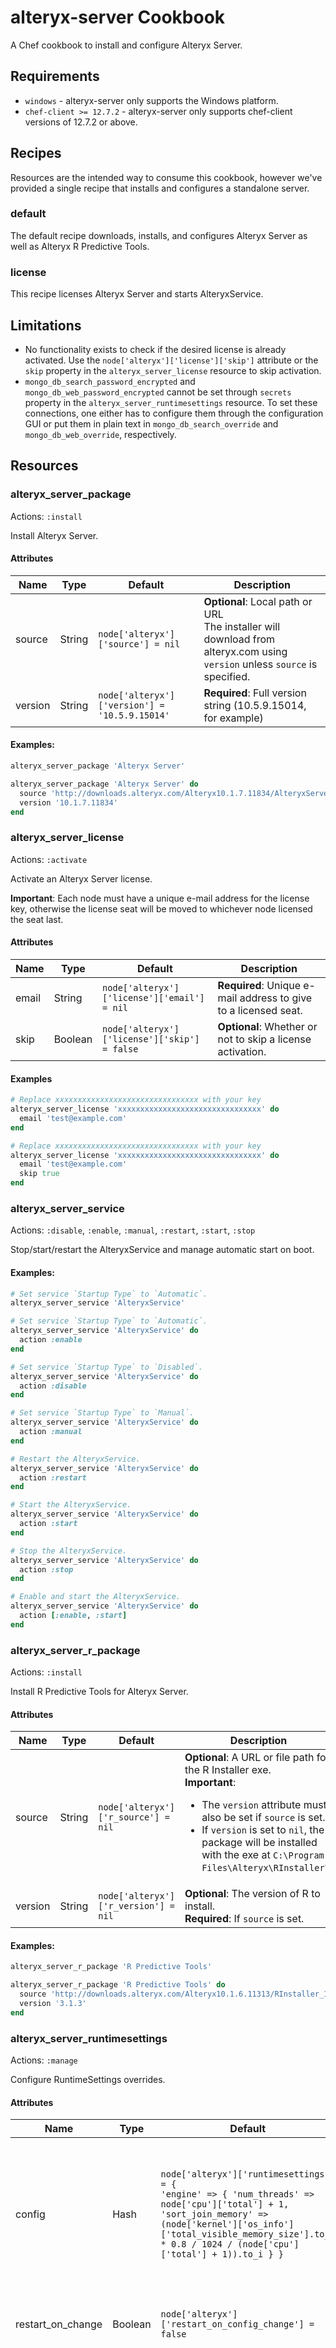 alteryx-server Cookbook
================================
A Chef cookbook to install and configure Alteryx Server.

Requirements
------------
- `windows` - alteryx-server only supports the Windows platform.
- `chef-client >= 12.7.2` - alteryx-server only supports chef-client versions of 12.7.2 or above.

Recipes
-------
Resources are the intended way to consume this cookbook, however we've provided a single recipe that installs and configures a standalone server.

### default

The default recipe downloads, installs, and configures Alteryx Server as well as Alteryx R Predictive Tools.

### license

This recipe licenses Alteryx Server and starts AlteryxService.

Limitations
-----------

- No functionality exists to check if the desired license is already activated. Use the `node['alteryx']['license']['skip']` attribute or the `skip` property in the `alteryx_server_license` resource to skip activation.
- `mongo_db_search_password_encrypted` and `mongo_db_web_password_encrypted` cannot be set through `secrets` property in the `alteryx_server_runtimesettings` resource. To set these connections, one either has to configure them through the configuration GUI or put them in plain text in `mongo_db_search_override` and `mongo_db_web_override`, respectively.

Resources
---------

### alteryx_server_package
Actions: `:install`

Install Alteryx Server.

#### Attributes
|Name  |Type  |Default|Description|
|------|------|-------|-----------|
|source|String|`node['alteryx']['source'] = nil`  |**Optional**: Local path or URL<br/>The installer will download from alteryx.com using `version` unless `source` is specified.|
|version|String|`node['alteryx']['version'] = '10.5.9.15014'`|**Required**: Full version string (10.5.9.15014, for example)|

#### Examples:

```ruby
alteryx_server_package 'Alteryx Server'
```

```ruby
alteryx_server_package 'Alteryx Server' do
  source 'http://downloads.alteryx.com/Alteryx10.1.7.11834/AlteryxServerInstallx64_10.1.7.11834.exe'
  version '10.1.7.11834'
end
```

### alteryx_server_license
Actions: `:activate`

Activate an Alteryx Server license.

**Important**: Each node must have a unique e-mail address for the license key, otherwise the license seat will be moved to whichever node licensed the seat last.

#### Attributes
|Name  |Type  |Default|Description|
|------|------|-------|-----------|
|email |String|`node['alteryx']['license']['email'] = nil`|**Required**: Unique e-mail address to give to a licensed seat.|
|skip |Boolean|`node['alteryx']['license']['skip'] = false`|**Optional**: Whether or not to skip a license activation.|

#### Examples

```ruby
# Replace xxxxxxxxxxxxxxxxxxxxxxxxxxxxxxxx with your key
alteryx_server_license 'xxxxxxxxxxxxxxxxxxxxxxxxxxxxxxxx' do
  email 'test@example.com'
end
```

```ruby
# Replace xxxxxxxxxxxxxxxxxxxxxxxxxxxxxxxx with your key
alteryx_server_license 'xxxxxxxxxxxxxxxxxxxxxxxxxxxxxxxx' do
  email 'test@example.com'
  skip true
end
```
### alteryx_server_service
Actions: `:disable`, `:enable`, `:manual`, `:restart`, `:start`, `:stop`

Stop/start/restart the AlteryxService and manage automatic start on boot.

#### Examples:

```ruby
# Set service `Startup Type` to `Automatic`.
alteryx_server_service 'AlteryxService'
```

```ruby
# Set service `Startup Type` to `Automatic`.
alteryx_server_service 'AlteryxService' do
  action :enable
end
```

```ruby
# Set service `Startup Type` to `Disabled`.
alteryx_server_service 'AlteryxService' do
  action :disable
end
```

```ruby
# Set service `Startup Type` to `Manual`.
alteryx_server_service 'AlteryxService' do
  action :manual
end
```

```ruby
# Restart the AlteryxService.
alteryx_server_service 'AlteryxService' do
  action :restart
end
```

```ruby
# Start the AlteryxService.
alteryx_server_service 'AlteryxService' do
  action :start
end
```

```ruby
# Stop the AlteryxService.
alteryx_server_service 'AlteryxService' do
  action :stop
end
```

```ruby
# Enable and start the AlteryxService.
alteryx_server_service 'AlteryxService' do
  action [:enable, :start]
end
```

### alteryx_server_r_package
Actions: `:install`

Install R Predictive Tools for Alteryx Server.

#### Attributes
|Name   |Type  |Default|Description|
|-------|------|-------|-----------|
|source |String|`node['alteryx']['r_source'] = nil`|**Optional**: A URL or file path for the R Installer exe.<br/>**Important**:<ul><li>The `version` attribute must also be set if `source` is set.</li><li>If `version` is set to `nil`, the package will be installed with the exe at `C:\Program Files\Alteryx\RInstaller\`.</li></ul>|
|version|String|`node['alteryx']['r_version'] = nil`|**Optional**: The version of R to install.<br/>**Required**: If `source` is set.|

#### Examples:
```ruby
alteryx_server_r_package 'R Predictive Tools'
```

```ruby
alteryx_server_r_package 'R Predictive Tools' do
  source 'http://downloads.alteryx.com/Alteryx10.1.6.11313/RInstaller_10.1.6.11313.exe'
  version '3.1.3'
end
```

### alteryx_server_runtimesettings
Actions: `:manage`

Configure RuntimeSettings overrides.

#### Attributes
|Name  |Type  |Default|Description|
|------|------|-------|-----------|
|config           |Hash   |`node['alteryx']['runtimesettings'] = {`<br/>  `'engine' => { 'num_threads' => node['cpu']['total'] + 1,`<br/>  `'sort_join_memory' =>`<br/>    `(node['kernel']['os_info']['total_visible_memory_size'].to_i`<br/>      `* 0.8 / 1024 / (node['cpu']['total'] + 1)).to_i } }`|**Optional**: Configure RuntimeSettings.xml given a hash of settings. `num_threads` is set to the number of cores plus one. `sort_join_memory` is set to 80% of the total memory divided by `num_threads`.|
|restart_on_change|Boolean|`node['alteryx']['restart_on_config_change'] = false`|**Optional**: Restart the AlteryxService service when RuntimeSettings.xml has changed.|
|secrets          |Hash   |`nil`|**Optional**: A hash of secrets/passwords to be encrypted. See the examples section below for valid options.<br/><br/>By default we set this to `nil` instead of a `node` attribute as these values should be stored securely. Look at encrypted databags, chef-vault, citadel and others.|

##### `config` options
The `config` attribute by default will look for settings under `node['alteryx']['runtimesettings']`. The recommended way to configure properties in `RuntimeSettings.xml` is to set attributes per node or per role under `node['alteryx']['runtimesettings']`. To disable the controller, for example, add the following line to `attributes/default.rb`:
```ruby
default['alteryx']['runtimesettings']['controller']['controller_enabled'] = false
```

One could also achieve the same result by passing a hash directly to `alteryx_server_runtimesettings`. See the example below.

#### Examples:
```ruby
alteryx_server_runtimesettings 'RuntimeSettings.xml'
```

```ruby
alteryx_server_runtimesettings 'Configure RuntimeSettings' do
  config(
    controller: {
      controller_enabled: false,
      logging_enabled: true,
      logging_path: 'C:\\Some\\Log\\File.log'
    },
    worker: {
      thread_count: 8
    }
  ),
  secrets(
    mongo_password: 'somesupersecretmongopassword',
    remote_secret: 'thecontrollerssecret',
    server_secret: 'thelocalserversecret',
    smtp_password: 'somesupersecretsmtppassword'
  )
  restart_on_change true
end
```
#### Options
##### `controller` options
The following contains available options and descriptions for child settings under the `controller` attribute.

|Name|Type|Default value|Description|
|----|----|-------------|-----------|
|cleanup_queue_inputs_time_to_live|`Integer`<br/>(min)|`0`|The age of queue input items (uploaded files) before `Time.now` to remove. Tuning this setting may help to reduce the amount of drive space necessary as the system is used.|
|cleanup_queue_time_to_live|`Integer`<br/>(min)|`0`|The age of queue items and results before `Time.now` to remove. Tuning this setting may help to reduce the amount of drive space necessary as the system is used.|
|cleanup_scheduler_time_to_live|`Integer`<br/>(min)|`0`|The age of scheduler items before `Time.now` to remove. Tuning this setting may help to reduce the amount of drive space necessary as the system is used.|
|controller_enabled|`Boolean`|`true`|`true` if this node is the Controller, `false` if not. Only run one Controller per Server.|
|embedded_mongo_db_enabled|`Boolean`|`false`|`true` if Embedded MongoDB is enabled (default for Private Server), `false` if using SQLite or User-managed MongoDB.|
|embedded_mongo_db_root_path|`String`|`'C:\\ProgramData\\`<br/>`Alteryx\\Service\\`<br/>`Persistence\\Mongo'`|Necessary only if you are using Embedded MongoDB. The root path is the location where database files should be stored.|
|gallery_enabled|`Boolean`|`false`|`true` if this node is a Gallery, `false` otherwise.|
|logging_enabled|`Boolean`|`false`|If `true`, logging is enabled otherwise logging disabled.|
|logging_file_max_size|`Integer`<br/>(mb)|`10`|Approximate log file size before rotating.|
|logging_path|`String`|`'C:\\ProgramData\\`<br/>`Alteryx\\Service\\`<br/>`AlteryxServiceLog.`<br/>`log'`|Full path to log file.|
|logging_rotation_enabled|`Boolean`|`true`|If `true`, rotate log file when it reaches approximate size limit.|
|logging_severity_threshold|`Integer`|`6`|`0-7`: Minimum Syslog logging level, suggested is minimum `5`, `7` is Debug (highest).|
|map_tile_disk_cache_max_size|`Integer`<br/>(mb)|`1024`|This is the maximum amount of space to consume for caching tiles on the hard drive. A higher disk cache will result in greater consumption of drive space, but may increase performance of map tile requests.|
|map_tile_mem_cache_max_size|`Integer`|`10000`|This is the maximum number of map tiles that will be stored in memory. 1,000 tiles will require roughly 450MB of memory. A higher memory cache will result in more tiles being stored to increase performance, but will require more system resources.|
|map_tile_reference_layers_time_to_live|`Integer`<br/>(sec)|`86400`|The amount of time to persist reference layer information. Increasing this number may help optimize performance of frequently requested layers. If a reference layer expires, it will be generated again the next time it is requested.|
|mongo_db_database_name|`String`|`nil`|Name of the Service database in User-managed MongoDB instance.|
|mongo_db_enabled|`Boolean`|`false`|If `true` use User-managed MongoDB, otherwise use either (Embedded MongoDB or SQLite).|
|mongo_db_password_encrypted|`String`|`nil`|If using auth on MongoDB, encrypted MongoDB password. Set using `mongo_password` in the `secrets` property of the `alteryx_server_runtimesettings` resource.|
|mongo_db_server_name|`String`|`nil`|MongoDB server name as `host:port`.|
|mongo_db_user_name|`String`|`nil`|If using auth on MongoDB, valid username for MongoDB.|
|scheduler_auto_connect_enabled|`Boolean`|`true`|Enabling this setting will allow users on this machine to auto-connect to the Scheduler. You may need to enable this if you are having difficulties connecting to the Scheduler.|
|server_secret_encrypted|`String`|`nil`|Encrypted server secret. Set using `server_secret` in the `secrets` property of the `alteryx_server_runtimesettings` resource.|
|sqlite_path|`String`|`'C:\\ProgramData\\`<br/>`Alteryx\\Service`<br/>`\\Persistence'`|Necessary only if you are using SQLite. The root path is the location where database files should be stored.|
|web_interface_staging_path|`String`|`node['alteryx']`<br/>`['runtimesettings']`<br/>`['worker']['staging_path']`|The web interface staging path is the location where the Controller will write any necessary temporary or cache files. This setting should point to a location that is safe to write large amounts of files.|

##### `engine` options
The following contains available options and descriptions for child settings under the `engine` attribute.

|Name|Type|Default value|Description|
|----|----|-------------|-----------|
|browse_everywhere_limit_per_anchor|`Integer`<br/>(bytes)|`1024`|This is the current amount of memory that each Browse Everywhere anchor will consume.|
|default_temp_file_path|`String`|`'C:\\ProgramData\\`<br/>`Alteryx\\Engine'`|The path where temporary files used in processed workflows and apps will be placed. This setting should point to a location that is safe to write large amounts of files.|
|log_file_path|`String`|`'C:\\ProgramData\\`<br/>`Alteryx\\Engine'`|Each time a workflow or app is run, output logs are produced. These logs will be written to the directory specified in this setting. A blank logging directory will disable logging.|
|num_threads|`Integer`|`nil`|Some tools and operations can take advantage of multiple processing threads. Generally, this value should not be changed, and the default value is the number of available processor cores plus one.|
|package_staging_path|`String`|`'C:\\ProgramData\\`<br/>`Alteryx\\Engine\\Staging'`|Each time a workflow or app is run, output logs are produced. These logs will be written to the directory specified in this setting. A blank logging directory will disable logging.|
|proxy_configuration|`String`|`nil`|If present, proxy server configuration used by Download tool.|
|run_at_lower_priority|`Boolean`|`false`|If `true`, run Engine process at a lower system priority level (recommended to ensure AlteryxService functionality under high Engine load).|
|sort_join_memory|`Integer`|`0`|This is the minimum amount of memory that the Engine will consume while performing operations such as Sorts and Joins within a workflow or app. Generally, this value should not be changed. `0` is unlimited.|
|user_alias_override|`Boolean`|`false`|With this option, any user alias that is specified in the Alias Repository can take priority over a system alias.|
|user_lock_down|`Boolean`|`false`|If `false`, allow user settings to override temp path and memory settings, otherwise use system settings.|

##### `gallery` options
The following contains available options and descriptions for child settings under the `gallery` attribute.

|Name|Type|Default value|Description|
|----|----|-------------|-----------|
|authentication_type|`String`|`'BuiltIn'`|`'BuiltIn'`, `'Windows'`, or `'Kerberos'`<br/><br/>Alteryx Server supports built-in authentication as well as Integrated Windows Authentication either with or without Kerberos support. `BuiltIn` authentication uses email address and passwords to log in, while the `Windows` and `Kerberos` options utilize your internal network credentials.<br/><br/>**Note:** Once an authentication type has been selected, it should not be changed. Changing it may cause technical problems.|
|base_address|`String`|`'http://`<br/>`localhost/`<br/>`gallery/'`|This is the URL that users will go to when they visit the Gallery. Although the domain configuration must be done elsewhere, this setting is used in areas such as email content when links to workflows are made available.<br/><br/>If SSL is enabled and your listener is on a port other than 443, be sure to specify the port in this setting (ex. https://localhost:445/alteryxcloud)|
|default_gallery_admin_user_name|`String`|`nil`|To manage users, workflows, etc., an administrator account must be created. If `authentication_type` is set to `BuiltIn`, enter the email address of the administrator (ex. me@example.com). If `authentication_type` is set to `Windows` or `Kerberos`, specify the user account (ex. Domain\Username).|
|default_run_mode|`String`|`'Unrestricted'`|`'Unrestricted'`, `'Semi Safe'`, or `'Safe'`<br/><br/>Workflows in the Server can be configured to run with certain permissions, limiting or allowing certain tools in the workflow to be used. To prevent potentially malicious workflows from being executed, set this to `'Safe'`. Lowering the restriction will allow tools, such as the Run Command Tool, to be used in Workflows.|
|elastic_search_index_name|`String`|`'alteryx-gallery'`|Only needed if `search_provider` is set to `Elasticsearch`. Name of the Elasticsearch database.|
|elastic_search_url|`String`|`nil`|Only needed if `search_provider` is set to `Elasticsearch`. URL of the Elasticsearch provider.|
|logging_path|`String`|`'C:\\`<br/>`ProgramData\\`<br/>`Alteryx\\`<br/>`Gallery\\`<br/>`Logs'`|Full path to log directory.|
|mongo_db_search_connection|`String`|`nil`|Full MongoDB connection string used for Search database, e.g., `mongodb://user:pass@host/Alteryx_Lucene`.|
|mongo_db_search_database_name|`String`|`'Alteryx`<br/>`Gallery_`<br/>`Lucene'`|Name of Search database in MongoDB instance.|
|mongo_db_search_override|`Boolean`|`false`|If `true`, use MongoDBSearchConnection otherwise build connection string from search parameters (`mongo_db_search_database_name`, `mongo_db_search_password_encrypted`, `mongo_db_search_server_name`, and `mongo_db_search_user_name`).  If `false`, use Controller connection info.|
|mongo_db_search_password_encrypted|`String`|`nil`|If using auth on MongoDB, encrypted MongoDB password used for Search database.|
|mongo_db_search_server_name|`String`|`nil`|MongoDB Search server name as `host:port`.|
|mongo_db_search_user_name|`String`|`nil`|If using auth on MongoDB, user name used for Search database. e.g., `mongodb://user:pass@host/AlteryxGallery`.|
|mongo_db_web_connection|`String`|`nil`|Full MongoDB connection string used for Gallery database.|
|mongo_db_web_database_name|`String`|`'Alteryx`<br/>`Gallery'`|Name of Gallery database in MongoDB instance.|
|mongo_db_web_override|`Boolean`|`false`|If `true`, use MongoDBWebConnection otherwise build connection string from web parameters (`mongo_db_web_database_name`, `mongo_db_web_password_encrypted`, `mongo_db_web_server_name`, and `mongo_db_web_user_name`).  If `false`, use Controller connection info.|
|mongo_db_web_password_encrypted|`String`|`nil`|If using auth on MongoDB, encrypted MongoDB password used for Gallery database.|
|mongo_db_web_server_name|`String`|`nil`|MongoDB Gallery server name as `host:port`.|
|mongo_db_web_user_name|`String`|`nil`|If using auth on MongoDB, valid username for Gallery database.|
|search_provider|`String`|`'Lucene'`|`'Lucene'` or `'Elasticsearch'`<br/><br/>Name of the search engine used by the Gallery.|
|smtp_email|`String`|`nil`|Email address used to send Gallery email alerts.|
|smtp_enabled|`Boolean`|`true`|If `true`, enable email events on the Gallery, otherwise disable.|
|smtp_password_encrypted|`String`|`nil`|Encrypted password used to log into SMTP server when sending Gallery email alerts. Set using `smtp_password` in the `secrets` property of the `alteryx_server_runtimesettings` resource.|
|smtp_port|`Integer`|`25`|Port on SMTP server used to send Gallery email alerts.|
|smtp_server_name|`String`|`nil`|SMTP server name used for Gallery email alerts.|
|smtp_ssl_enabled|`Boolean`|`false`|If `true`, enable SSL for SMTP connections, otherwise disable.|
|smtp_user_name|`String`|`nil`|Username used to log into to SMTP server when sending Gallery email alerts.|
|ssl_enabled|`Boolean`|`false`|If `true`, enable SSL connections from Client to Gallery (https), otherwise use http connections.|
|working_path|`String`|`'C:\\`<br/>`ProgramData\\`<br/>`Alteryx\\`<br/>`Gallery'`|The workspace is where the Gallery will write any necessary temporary files. This setting should point to a location that is safe to write large amounts of files.|

##### `worker` options
The following contains available options and descriptions for child settings under the `worker` attribute.

|Name|Type|Default value|Description|
|----|----|-------------|-----------|
|execute_domain|`String`|`nil`|The optional domain for the provided username that will be used to run the Engine on the Queue Worker.|
|execute_password_encrypted|`String`|`nil`|The encrypted password corresponding to the user that will run the Engine on the Queue Worker.|
|execute_user_name|`String`|`nil`|If non-empty, the username that will be used to run the Engine on the Queue Worker.|
|quality_of_service_min|`Integer`|`0`|`0-9`: Quality of Service is used to manage resource allocation in a multi-node deployment. For normal operation, leave this setting at 0.|
|queue_worker_enabled|`Boolean`|`true`|Enabling this machine to run scheduled Alteryx workflows will allow it to take requests to run workflows from the Scheduler or from the Gallery. In multi-node deployments, you may want to set this attribute to `false` if you have another machine that will be running workflows.|
|render_worker_count|`Integer`|`2`|The number of Render Workers to run on this node (the number of `AlteryxService_RenderWorker.exe` executables).|
|render_worker_enabled|`Boolean`|`true`|Enabling this machine to act as a Map Worker will allow it to render map tiles for Map Questions and the Map Input Tool. In multi-node deployments, you may want to set this attribute to `false` if you have another machine that will process map tile requests, and if this one will be dedicated to running scheduled workflows.|
|server_name|`String`|`nil`|The Controller as `server:port` to which this worker connects.|
|server_secret_encrypted|`String`|`nil`|The encrypted server secret corresponding to the current Controller. Set using `remote_secret` in the `secrets` property of the `alteryx_server_runtimesettings` resource.|
|sort_join_memory|`Integer`|`0`|Enabling this machine to act as a Map Worker will allow it to render map tiles for Map Questions and the Map Input Tool. In multi-node deployments, you may want to uncheck this option if you have another machine that will process map tile requests, and if this one will be dedicated to running scheduled workflows. `0` is unlimited.|
|staging_path|`String`|`'C:\\ProgramData\\`<br/>`Alteryx\\Service\\Staging'`|Path to staging directory. Location where packages are unpacked for execution by a compute slave etc etc.|
|thread_count|`Integer`|`1`|This is the maximum number of workflows that are allowed to run simultaneously on this machine. Your license may already have a limitation, and setting this to a number higher than the license may result in errors.|
|timeout|`Integer`<br/>(sec)|`0`|If you do not want jobs to run for an extended period of time, you can use this setting to force jobs to cancel after a certain amount of time has passed. This will help to free up system resources that might otherwise be taken up by unintentionally long running jobs. `0` is unlimited.|
|use_local_server|`Boolean`|`true`|If `true`, default to using localhost:80 as the server and retrieve server secret.  Otherwise, use provided server and server secret.|

Testing
-------
This cookbook comes with both unit tests (ChefSpec) and integration tests (test-kitchen and ServerSpec).

### Unit tests
From the root of the repository, run `rspec .` to execute the unit tests.

### Integration tests
Use the included `.kitchen.yml` file as a base and add customizations to `.kitchen.local.yml` to create an instance in test-kitchen. Run `kitchen verify` to execute the integration tests.

License
-------
This software is licensed under the Apache 2 license, quoted below.

    Copyright (c) 2016 Alteryx, Inc. <http://www.alteryx.com/>

    Licensed under the Apache License, Version 2.0 (the "License");
    you may not use this file except in compliance with the License.
    You may obtain a copy of the License at

       http://www.apache.org/licenses/LICENSE-2.0

    Unless required by applicable law or agreed to in writing, software
    distributed under the License is distributed on an "AS IS" BASIS,
    WITHOUT WARRANTIES OR CONDITIONS OF ANY KIND, either express or implied.
    See the License for the specific language governing permissions and
    limitations under the License.

